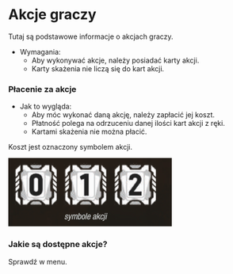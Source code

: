 # Akcje graczy

Tutaj są podstawowe informacje o akcjach graczy.

- Wymagania:
    - Aby wykonywać akcje, należy posiadać karty akcji. 
    - Karty skażenia nie liczą się do kart akcji.


### Płacenie za akcje

- Jak to wygląda:
    - Aby móc wykonać daną akcję, należy zapłacić jej koszt. 
    - Płatność polega na odrzuceniu danej ilości kart akcji z ręki.
    - Kartami skażenia nie można płacić.

Koszt jest oznaczony symbolem akcji.

![symbol-akcji.png](symbol-akcji.png)

### Jakie są dostępne akcje?
Sprawdź w menu.